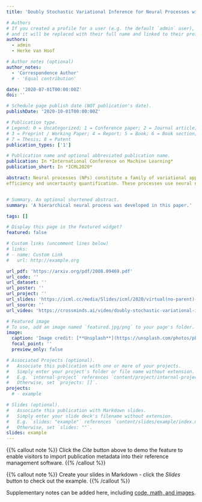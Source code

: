 ```yaml
---
title: 'Doubly Stochastic Variational Inference for Neural Processes with Hierarchical Latent Variables'

# Authors
# If you created a profile for a user (e.g. the default `admin` user), write the username (folder name) here
# and it will be replaced with their full name and linked to their profile.
authors:
  - admin
  - Herke van Hoof

# Author notes (optional)
author_notes:
  - 'Correspondence Author'
  # - 'Equal contribution'

date: '2020-07-01T00:00:00Z'
doi: ''

# Schedule page publish date (NOT publication's date).
publishDate: '2020-10-01T00:00:00Z'

# Publication type.
# Legend: 0 = Uncategorized; 1 = Conference paper; 2 = Journal article;
# 3 = Preprint / Working Paper; 4 = Report; 5 = Book; 6 = Book section;
# 7 = Thesis; 8 = Patent
publication_types: ['1']

# Publication name and optional abbreviated publication name.
publication: In *International Conference on Machine Learning*
publication_short: In *ICML2020*

abstract: Neural processes (NPs) constitute a family of variational approximate models for stochastic processes with promising properties in computational
efficiency and uncertainty quantification. These processes use neural networks with latent variable inputs to induce predictive distributions. However, the expressiveness of vanilla NPs is limited as they only use a global latent variable, while targetspecific local variation may be crucial sometimes. To address this challenge, we investigate NPs systematically and present a new variant of NP model that we call Doubly Stochastic Variational Neural Process (DSVNP). This model combines the global latent variable and local latent variables for prediction. We evaluate this model in several experiments, and our results demonstrate competitive prediction performance in multi-output regression and uncertainty estimation in classification.


# Summary. An optional shortened abstract.
summary: 'A hierarchical neural process was developed in this paper.'

tags: []

# Display this page in the Featured widget?
featured: false

# Custom links (uncomment lines below)
# links:
# - name: Custom Link
#   url: http://example.org

url_pdf: 'https://arxiv.org/pdf/2008.09469.pdf' 
url_code: ''
url_dataset: ''
url_poster: ''
url_project: ''
url_slides: 'https://icml.cc/media/Slides/icml/2020/virtual(no-parent)-15-19-00UTC-6122-doubly_stochast.pdf'
url_source: ''
url_video: 'https://crossminds.ai/video/doubly-stochastic-variational-inference-for-neural-processes-with-hierarchical-latent-variables-606f43bd072e523d7b780820/'

# Featured image
# To use, add an image named `featured.jpg/png` to your page's folder.
image:
  caption: 'Image credit: [**Unsplash**](https://unsplash.com/photos/pLCdAaMFLTE)'
  focal_point: ''
  preview_only: false

# Associated Projects (optional).
#   Associate this publication with one or more of your projects.
#   Simply enter your project's folder or file name without extension.
#   E.g. `internal-project` references `content/project/internal-project/index.md`.
#   Otherwise, set `projects: []`.
projects:
  # - example

# Slides (optional).
#   Associate this publication with Markdown slides.
#   Simply enter your slide deck's filename without extension.
#   E.g. `slides: "example"` references `content/slides/example/index.md`.
#   Otherwise, set `slides: ""`.
slides: example
---
```


{{% callout note %}}
Click the _Cite_ button above to demo the feature to enable visitors to import publication metadata into their reference management software.
{{% /callout %}}

{{% callout note %}}
Create your slides in Markdown - click the _Slides_ button to check out the example.
{{% /callout %}}

Supplementary notes can be added here, including [code, math, and images](https://wowchemy.com/docs/writing-markdown-latex/).

